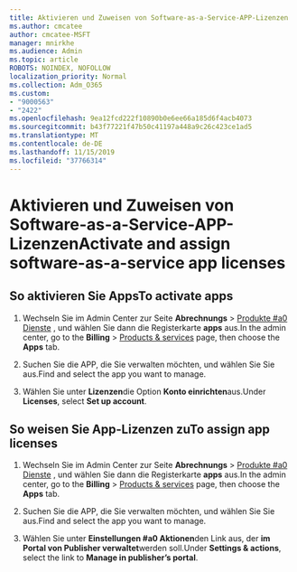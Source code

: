 ```yaml
---
title: Aktivieren und Zuweisen von Software-as-a-Service-APP-Lizenzen
ms.author: cmcatee
author: cmcatee-MSFT
manager: mnirkhe
ms.audience: Admin
ms.topic: article
ROBOTS: NOINDEX, NOFOLLOW
localization_priority: Normal
ms.collection: Adm_O365
ms.custom:
- "9000563"
- "2422"
ms.openlocfilehash: 9ea12fcd222f10890b0e6ee66a185d6f4acb4073
ms.sourcegitcommit: b43f77221f47b50c41197a448a9c26c423ce1ad5
ms.translationtype: MT
ms.contentlocale: de-DE
ms.lasthandoff: 11/15/2019
ms.locfileid: "37766314"
---
```

# <a name="activate-and-assign-software-as-a-service-app-licenses"></a><span data-ttu-id="0f0c2-102">Aktivieren und Zuweisen von Software-as-a-Service-APP-Lizenzen</span><span class="sxs-lookup"><span data-stu-id="0f0c2-102">Activate and assign software-as-a-service app licenses</span></span> 

## <a name="to-activate-apps"></a><span data-ttu-id="0f0c2-103">So aktivieren Sie Apps</span><span class="sxs-lookup"><span data-stu-id="0f0c2-103">To activate apps</span></span>

1. <span data-ttu-id="0f0c2-104">Wechseln Sie im Admin Center zur Seite **Abrechnungs** > [Produkte #a0 Dienste](https://go.microsoft.com/fwlink/p/?linkid=842054) , und wählen Sie dann die Registerkarte **apps** aus.</span><span class="sxs-lookup"><span data-stu-id="0f0c2-104">In the admin center, go to the **Billing** > [Products & services](https://go.microsoft.com/fwlink/p/?linkid=842054) page, then choose the **Apps** tab.</span></span>

2. <span data-ttu-id="0f0c2-105">Suchen Sie die APP, die Sie verwalten möchten, und wählen Sie Sie aus.</span><span class="sxs-lookup"><span data-stu-id="0f0c2-105">Find and select the app you want to manage.</span></span>

3. <span data-ttu-id="0f0c2-106">Wählen Sie unter **Lizenzen**die Option **Konto einrichten**aus.</span><span class="sxs-lookup"><span data-stu-id="0f0c2-106">Under **Licenses**, select **Set up account**.</span></span>  

## <a name="to-assign-app-licenses"></a><span data-ttu-id="0f0c2-107">So weisen Sie App-Lizenzen zu</span><span class="sxs-lookup"><span data-stu-id="0f0c2-107">To assign app licenses</span></span>

1. <span data-ttu-id="0f0c2-108">Wechseln Sie im Admin Center zur Seite **Abrechnungs** > [Produkte #a0 Dienste](https://go.microsoft.com/fwlink/p/?linkid=842054) , und wählen Sie dann die Registerkarte **apps** aus.</span><span class="sxs-lookup"><span data-stu-id="0f0c2-108">In the admin center, go to the **Billing** > [Products & services](https://go.microsoft.com/fwlink/p/?linkid=842054) page, then choose the **Apps** tab.</span></span>

2. <span data-ttu-id="0f0c2-109">Suchen Sie die APP, die Sie verwalten möchten, und wählen Sie Sie aus.</span><span class="sxs-lookup"><span data-stu-id="0f0c2-109">Find and select the app you want to manage.</span></span>  

3. <span data-ttu-id="0f0c2-110">Wählen Sie unter **Einstellungen #a0 Aktionen**den Link aus, der **im Portal von Publisher verwaltet**werden soll.</span><span class="sxs-lookup"><span data-stu-id="0f0c2-110">Under **Settings & actions**, select the link to **Manage in publisher’s portal**.</span></span>
